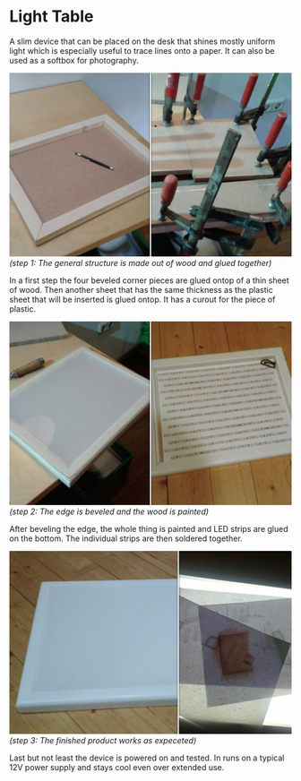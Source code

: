 # Light Table

A slim device that can be placed on the desk that shines mostly uniform light which is especially useful to trace lines onto a paper. It can also be used as a softbox for photography.

![step 1](../assets/light_table/step_1.png)
_(step 1: The general structure is made out of wood and glued together)_

In a first step the four beveled corner pieces are glued ontop of a thin sheet of wood. Then another sheet that has the same thickness as the plastic sheet that will be inserted is glued ontop. It has a curout for the piece of plastic.

![step 2](../assets/light_table/step_2.png)
_(step 2: The edge is beveled and the wood is painted)_

After beveling the edge, the whole thing is painted and LED strips are glued on the bottom. The individual strips are then soldered together.

![step 3](../assets/light_table/step_3.png)
_(step 3: The finished product works as expeceted)_

Last but not least the device is powered on and tested. In runs on a typical 12V power supply and stays cool even over extended use.
